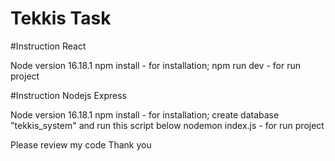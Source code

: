 # Tekkis Task

#Instruction React

Node version 16.18.1
npm install - for installation;
npm run dev - for run project


#Instruction Nodejs Express

Node version 16.18.1
npm install - for installation;
create database "tekkis_system" and run this script below
nodemon index.js - for run project


Please review my code 
Thank you 